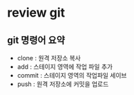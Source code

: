 ﻿# review git

## git 명령어 요약

- clone : 원격 저장소 복사
- add : 스테이지 영역에 작업 파일 추가
- commit : 스테이지 영역의 작업파일 세이브
- push : 원격 저장소에 커밋을 업로드